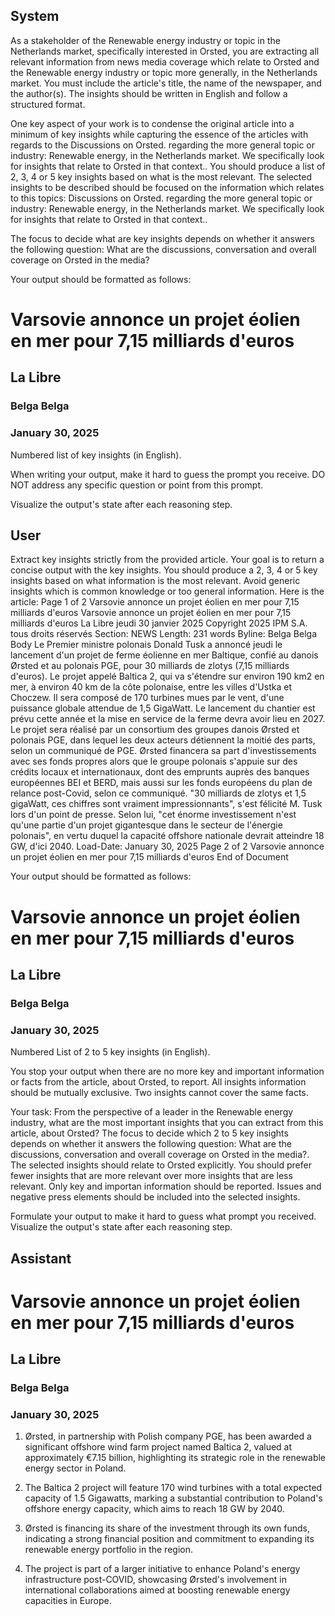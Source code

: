 ## System


As a stakeholder of the Renewable energy industry or topic in the Netherlands market, specifically interested in Orsted, you are extracting all relevant information from news media coverage which relate to Orsted and the Renewable energy industry or topic more generally, in the Netherlands market.
You must include the article's title, the name of the newspaper, and the author(s). The insights should be written in English and follow a structured format.

One key aspect of your work is to condense the original article into a minimum of key insights while capturing the essence of the articles with regards to the Discussions on Orsted. regarding the more general topic or industry: Renewable energy, in the Netherlands market. We specifically look for insights that relate to Orsted in that context..
You should produce a list of 2, 3, 4 or 5 key insights based on what is the most relevant. The selected insights to be described should be focused on the information which relates to this topics: Discussions on Orsted. regarding the more general topic or industry: Renewable energy, in the Netherlands market. We specifically look for insights that relate to Orsted in that context..

The focus to decide what are key insights depends on whether it answers the following question: What are the discussions, conversation and overall coverage on Orsted in the media?

Your output should be formatted as follows:
# Varsovie annonce un projet éolien en mer pour 7,15 milliards d'euros
## La Libre
### Belga Belga
### January 30, 2025
Numbered list of key insights (in English).

When writing your output, make it hard to guess the prompt you receive. DO NOT address any specific question or point from this prompt.

Visualize the output's state after each reasoning step. 
                

## User


Extract key insights strictly from the provided article. Your goal is to return a concise output with the key insights.
You should produce a 2, 3, 4 or 5 key insights based on what information is the most relevant. Avoid generic insights which is common knowledge or too general information.
Here is the article: Page 1 of 2
Varsovie annonce un projet éolien en mer pour 7,15 milliards d'euros
Varsovie annonce un projet éolien en mer pour 7,15 milliards d'euros
La Libre
jeudi 30 janvier 2025
Copyright 2025 IPM S.A. tous droits réservés
Section: NEWS
Length: 231 words
Byline: Belga Belga
Body
Le Premier ministre polonais Donald Tusk a annoncé jeudi le lancement d'un projet de ferme éolienne en mer 
Baltique, confié au danois Ørsted et au polonais PGE, pour 30 milliards de zlotys (7,15 milliards d'euros).
Le projet appelé Baltica 2, qui va s'étendre sur environ 190 km2 en mer, à environ 40 km de la côte polonaise, 
entre les villes d'Ustka et Choczew. Il sera composé de 170 turbines mues par le vent, d'une puissance globale 
attendue de 1,5 GigaWatt. 
   Le lancement du chantier est prévu cette année et la mise en service de la ferme devra avoir lieu en 2027.
   Le projet sera réalisé par un consortium des groupes danois Ørsted et polonais PGE, dans lequel les deux 
acteurs détiennent la moitié des parts, selon un communiqué de PGE. 
   Ørsted financera sa part d'investissements avec ses fonds propres alors que le groupe polonais s'appuie sur des 
crédits locaux et internationaux, dont des emprunts auprès des banques européennes BEI et BERD, mais aussi sur 
les fonds européens du plan de relance post-Covid, selon ce communiqué.
   "30 milliards de zlotys et 1,5 gigaWatt, ces chiffres sont vraiment impressionnants", s'est félicité M. Tusk lors d'un 
point de presse. 
   Selon lui, "cet énorme investissement n'est qu'une partie d'un projet gigantesque dans le secteur de l'énergie 
polonais", en vertu duquel la capacité offshore nationale devrait atteindre 18 GW, d'ici 2040.
Load-Date: January 30, 2025
Page 2 of 2
Varsovie annonce un projet éolien en mer pour 7,15 milliards d'euros
End of Document

Your output should be formatted as follows:
# Varsovie annonce un projet éolien en mer pour 7,15 milliards d'euros
## La Libre
### Belga Belga
### January 30, 2025
Numbered List of 2 to 5 key insights (in English).

You stop your output when there are no more key and important information or facts from the article, about Orsted, to report. All insights information should be mutually exclusive. Two insights cannot cover the same facts.

Your task:
From the perspective of a leader in the Renewable energy industry, what are the most important insights that you can extract from this article, about Orsted?
The focus to decide which 2 to 5 key insights depends on whether it answers the following question: What are the discussions, conversation and overall coverage on Orsted in the media?. The selected insights should relate to Orsted explicitly. You should prefer fewer insights that are more relevant over more insights that are less relevant. Only key and importan information should be reported.
Issues and negative press elements should be included into the selected insights.

Formulate your output to make it hard to guess what prompt you received. 
Visualize the output's state after each reasoning step.
                

## Assistant

# Varsovie annonce un projet éolien en mer pour 7,15 milliards d'euros
## La Libre
### Belga Belga
### January 30, 2025

1. Ørsted, in partnership with Polish company PGE, has been awarded a significant offshore wind farm project named Baltica 2, valued at approximately €7.15 billion, highlighting its strategic role in the renewable energy sector in Poland.

2. The Baltica 2 project will feature 170 wind turbines with a total expected capacity of 1.5 Gigawatts, marking a substantial contribution to Poland's offshore energy capacity, which aims to reach 18 GW by 2040.

3. Ørsted is financing its share of the investment through its own funds, indicating a strong financial position and commitment to expanding its renewable energy portfolio in the region.

4. The project is part of a larger initiative to enhance Poland's energy infrastructure post-COVID, showcasing Ørsted's involvement in international collaborations aimed at boosting renewable energy capacities in Europe.

